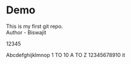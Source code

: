 # Demo
This is my first git repo.
<br>
Author - Biswajit

12345

Abcdefghijklmnop
1 TO 10 
A TO Z 
12345678910 it



